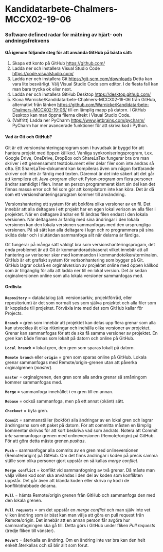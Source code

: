 # Kandidatarbete-Chalmers-MCCX02-19-06
### Software defined radar för mätning av hjärt- och andningsfrekvens

#### Gå igenom följande steg för att använda GitHub på bästa sätt:

1. Skapa ett konto på GitHub https://github.com/
2. Ladda ner och installera Visual Studio Code https://code.visualstudio.com/
3. Ladda ner och installera Git https://git-scm.com/downloads Detta kan vara lite besvärligt. Välj Visual Studio Code som editor. I de flesta fall kan man bara trycka ok eller next.
4. Ladda ner och installera GitHub Desktop https://desktop.github.com/
5. Klona Warnicke/Kandidatarbete-Chalmers-MCCX02-19-06 från GitHub, alternativt från länken https://github.com/Warnicke/Kandidatarbete-Chalmers-MCCX02-19-06/ till en lämplig mapp på datorn. I GitHub Desktop kan man öppna filerna direkt i Visual Studio Code.
6. (Valfritt) Ladda ner PyCharm https://www.jetbrains.com/pycharm/ PyCharm har mer avancerade funktioner för att skriva kod i Python.

#### Vad är Git och GitHub?
Git är ett versionshanteringsprogram som i huvudsak är byggd för att hantera projekt med öppen källkod. Vanliga synkroniseringsprogram, t.ex. Google Drive, OneDrive, DropBox och ShareLaTex fungerar bra om man skriver i ett gemensammt textdokument eller delar filer som inte ändras så ofta. Ett ShareLaTex-dokument kan kompileras även om någon fortfarande skriver och inte är färdig med texten. Däremot är det inte säkert att det går att kompilera ett Java-program eller ett Pyton-program om flera personer ändrar samtidigt i filen. Innan en person programmerat klart sin del kan det finnas massa error och fel som gör att kompilatorn inte kan köra. Det är då som ett versionshanteringsprogram kommer till användning. 

Versionshantering ett system för att bokföra olika versioner av en fil. Det innebär att alla deltagare i ett projekt har en egen lokal verison av alla filer i projektet. När en deltagare ändrar en fil ändras filen endast i den lokala versionen. När deltagaren är färdig med sina ändringar i den lokala versionen kan den lokala versionen sammanfogas med den ursprungliga versionen. På så sätt kan alla deltagare i lugn och ro programmera på sina skilda delar och i slutändan sammanfoga allt när delarna är färdiga. 

Git fungerar på många sätt väldigt bra som versionshanteringsprogam, det enda problemet är att Git är kommandoradsbaserat vilket innebär att all hantering av verisoner sker med kommandon i kommandotolken/terminalen. GitHub är ett grafiskt system för verisonhantering som bygger på Git. GitHub lagrar också en orginalversion av projektet online med öppen källkod som är tillgänglig för alla att ladda ner till en lokal version. Det är sedan orginalversionen online som alla lokala versioner sammanfogas med. 

#### Ordlista

**`Repository`** = datakatalog (alt. versionsarkiv, projektförråd, eller repositorium) 
är det som normalt ses som själva projektet och alla filer som är kopplade till projektet. Förväxla inte med det som GitHub kallar för Projects.

**`Branch`** = gren som innebär att projektet kan delas upp flera grenar som alla kan utvecklas åt olika ritkningar och inehålla olika versioner av projektet. Grenar kan sammanfogas för att de ska få samma versioner av projektet. En gren kan både finnas som lokalt på datorn och online på GitHub. 

**`Local branch`** = lokal gren, den gren som sparas lokalt på datorn.

**`Remote branch`** eller **`origin`** = gren som sparas online på GitHub. Lokala grenar sammanfogas med Remote/origin-grenen utan att påverka orginalgrenen (*master*).

**`master`** = orginalgrenen, den gren som alla andra grenar så småningom kommer sammanfogas med.

**`Merge`** = sammanfoga innehållet i en gren till en annan.

**`Rebase`** = också sammanfoga, men på ett annat (okänt) sätt.

**`Checkout`** = byta gren.

**`Commit`** = sammanställer (bokför) alla ändringar av en lokal gren och lagrar ändringarna som ett paket på datorn. För att committa måsten en lämplig kommentar skrivas för att kort beskriva vad som ändrats. Notera att Commit *inte* sammanfogar grenen med onlineversionen (Remote/origin) på GitHub. För att göra detta måste grenen *pushas*. 

**`Push`** = sammanfogar alla commits av en gren med onlineversionen (Remote/origin) på GitHub. Om det finns ändringar i koden på precis samma ställe som olika personer gjort uppstår en så kallas *merge conflict*. 

**`Merge conflict`** = konflikt vid sammanfogning av två grenar. Då måste man välja vilken kod som ska användas i den del av koden som konflikten uppstår. Det går även att blanda koden eller skriva ny kod i de konfliktdrabbade delarna. 

**`Pull`** = hämta Remote/origin grenen från GitHub och sammanfoga den med den lokala grenen. 

**`Pull requests`** = om det uppstår en *merge conflict* och man själv inte vet vilken ändring som är bäst kan man välja att göra en pull request från Remote/origin. Det innebär att en annan person får avgöra hur sammanfogningen ska gå till. Detta görs i GitHub under fliken *Pull requests* (tredje fliken till vänster).

**`Revert`** = återkalla en ändring. Om en ändring inte var bra kan den helt enkelt återkallas och så blir allt som förut. 
